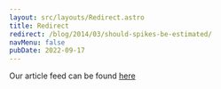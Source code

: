 ```yaml
---
layout: src/layouts/Redirect.astro
title: Redirect
redirect: /blog/2014/03/should-spikes-be-estimated/
navMenu: false
pubDate: 2022-09-17
---
```

<div>
Our article feed can be found <a href="/blog/2014/03/should-spikes-be-estimated/">here</a>
</div>
